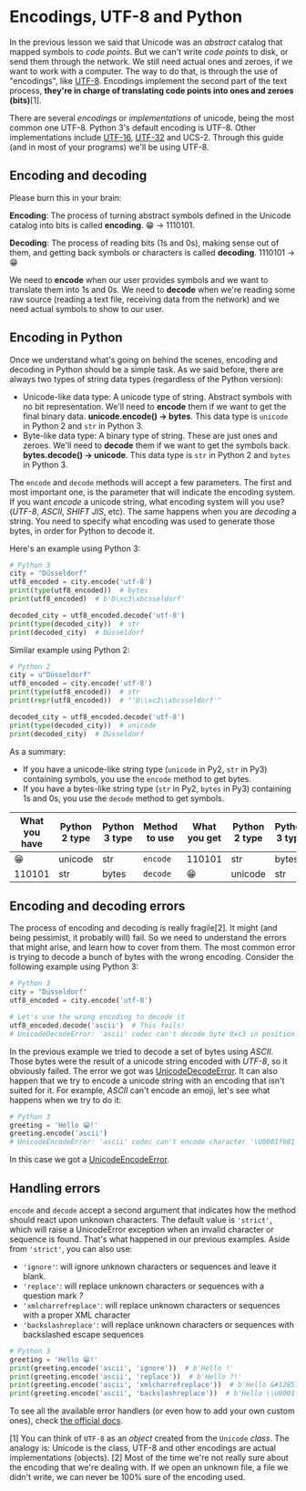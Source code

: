 # Encodings, UTF-8 and Python

In the previous lesson we said that Unicode was an _abstract_ catalog that mapped symbols to _code points_. But we can't write _code points_ to disk, or send them through the network. We still need actual ones and zeroes, if we want to work with a computer. The way to do that, is through the use of "encodings", like [UTF-8](https://en.wikipedia.org/wiki/UTF-8). Encodings implement the second part of the text process, **they're in charge of translating code points into ones and zeroes (bits)**[1].

There are several _encodings_ or _implementations_ of unicode, being the most common one UTF-8. Python 3's default encoding is UTF-8. Other implementations include [UTF-16](https://en.wikipedia.org/wiki/UTF-16), [UTF-32](https://en.wikipedia.org/wiki/UTF-32) and UCS-2. Through this guide (and in most of your programs) we'll be using UTF-8.

## Encoding and decoding

Please burn this in your brain:

**Encoding**: The process of turning abstract symbols defined in the Unicode catalog into bits is called **encoding**. 😁 -> 1110101.

**Decoding**: The process of reading bits (1s and 0s), making sense out of them, and getting back symbols or characters is called **decoding**. 1110101 -> 😁

We need to **encode** when our user provides symbols and we want to translate them into 1s and 0s. We need to **decode** when we're reading some raw source (reading a text file, receiving data from the network) and we need actual symbols to show to our user.

## Encoding in Python

Once we understand what's going on behind the scenes, encoding and decoding in Python should be a simple task. As we said before, there are always two types of string data types (regardless of the Python version):

* Unicode-like data type: A unicode type of string. Abstract symbols with no bit representation. We'll need to **encode** them if we want to get the final binary data. **unicode.encode() -> bytes**. This data type is `unicode` in Python 2 and `str` in Python 3.
* Byte-like data type: A binary type of string. These are just ones and zeroes. We'll need to **decode** them if we want to get the symbols back. **bytes.decode() -> unicode**. This data type is `str` in Python 2 and `bytes` in Python 3.

The `encode` and `decode` methods will accept a few parameters. The first and most important one, is the parameter that will indicate the encoding system. If you want _encode_ a unicode string, what encoding system will you use? (_UTF-8_, _ASCII_, _SHIFT JIS_, etc). The same happens when you are _decoding_ a string. You need to specify what encoding was used to generate those bytes, in order for Python to decode it.

Here's an example using Python 3:

```python
# Python 3
city = "Düsseldorf"
utf8_encoded = city.encode('utf-8')
print(type(utf8_encoded))  # bytes
print(utf8_encoded)  # b'D\xc3\xbcsseldorf'

decoded_city = utf8_encoded.decode('utf-8')
print(type(decoded_city))  # str
print(decoded_city)  # Düsseldorf
```

Similar example using Python 2:

```python
# Python 2
city = u"Düsseldorf"
utf8_encoded = city.encode('utf-8')
print(type(utf8_encoded))  # str
print(repr(utf8_encoded))  # "'D\\xc3\\xbcsseldorf'"

decoded_city = utf8_encoded.decode('utf-8')
print(type(decoded_city))  # unicode
print(decoded_city)  # Düsseldorf
```

As a summary:
* If you have a unicode-like string type (`unicode` in Py2, `str` in Py3) containing symbols, you use the `encode` method to get bytes.
* If you have a bytes-like string type (`str` in Py2, `bytes` in Py3) containing 1s and 0s, you use the `decode` method to get symbols.

What you have | Python 2 type | Python 3 type | Method to use | What you get | Python 2 type | Python 3 type
------------- | ------------- | ------------- | ------------- | ------------ | ------------- | -------------
      😁      |    unicode    |      str      |    `encode`   |    110101    |       str     |     bytes
    110101    |       str      |     bytes     |    `decode`   |      😁      |     unicode   |     str

## Encoding and decoding errors

The process of encoding and decoding is really fragile[2]. It might (and being pessimist, it probably will) fail. So we need to understand the errors that might arise, and learn how to cover from them.
The most common error is trying to decode a bunch of bytes with the wrong encoding. Consider the following example using Python 3:

```python
# Python 3
city = "Düsseldorf"
utf8_encoded = city.encode('utf-8')

# Let's use the wrong encoding to decode it
utf8_encoded.decode('ascii')  # This fails!
# UnicodeDecodeError: 'ascii' codec can't decode byte 0xc3 in position 1: ordinal not in range(128)
```

In the previous example we tried to decode a set of bytes using _ASCII_. Those bytes were the result of a unicode string encoded with _UTF-8_, so it obviously failed. The error we got was [UnicodeDecodeError](https://docs.python.org/3/library/exceptions.html#UnicodeDecodeError). It can also happen that we try to encode a unicode string with an encoding that isn't suited for it. For example, _ASCII_ can't encode an emoji, let's see what happens when we try to do it:

```python
# Python 3
greeting = 'Hello 😁!'
greeting.encode('ascii')
# UnicodeEncodeError: 'ascii' codec can't encode character '\U0001f601' in position 6: ordinal not in range(128)
```

In this case we got a [UnicodeEncodeError](https://docs.python.org/3/library/exceptions.html#UnicodeEncodeError).

## Handling errors

`encode` and `decode` accept a second argument that indicates how the method should react upon unknown characters. The default value is `'strict'`, which will raise a UnicodeError exception when an invalid character or sequence is found. That's what happened in our previous examples. Aside from `'strict'`, you can also use:
* `'ignore'`: will ignore unknown characters or sequences and leave it blank.
* `'replace'`: will replace unknown characters or sequences with a question mark _?_
* `'xmlcharrefreplace'`: will replace unknown characters or sequences with a proper XML character
* `'backslashreplace'`: will replace unknown characters or sequences with backslashed escape sequences

```python
# Python 3
greeting = 'Hello 😁!'
print(greeting.encode('ascii', 'ignore'))  # b'Hello !'
print(greeting.encode('ascii', 'replace'))  # b'Hello ?!'
print(greeting.encode('ascii', 'xmlcharrefreplace'))  # b'Hello &#128513;!'
print(greeting.encode('ascii', 'backslashreplace'))  # b'Hello \\U0001f601!'
```

To see all the available error handlers (or even how to add your own custom ones), check [the official docs](https://docs.python.org/3/library/codecs.html#error-handlers).

[1] You can think of `UTF-8` as an _object_ created from the `Unicode` _class_. The analogy is: Unicode is the class, UTF-8 and other encodings are actual implementations (objects).
[2] Most of the time we're not really sure about the encoding that we're dealing with. If we open an unknown file, a file we didn't write, we can never be 100% sure of the encoding used.
